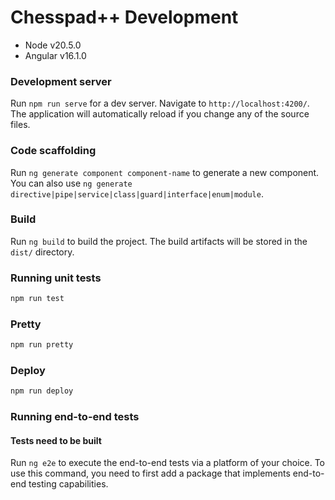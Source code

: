 # Chesspad++ Development

- Node v20.5.0
- Angular v16.1.0

### Development server

Run `npm run serve` for a dev server. Navigate to `http://localhost:4200/`. The application will automatically reload if you change any of the source files.

### Code scaffolding

Run `ng generate component component-name` to generate a new component. You can also use `ng generate directive|pipe|service|class|guard|interface|enum|module`.

### Build

Run `ng build` to build the project. The build artifacts will be stored in the `dist/` directory.

### Running unit tests

```bash
npm run test
```

### Pretty

```bash
npm run pretty
```

### Deploy

```bash
npm run deploy
```

### Running end-to-end tests

#### Tests need to be built

Run `ng e2e` to execute the end-to-end tests via a platform of your choice. To use this command, you need to first add a package that implements end-to-end testing capabilities.
